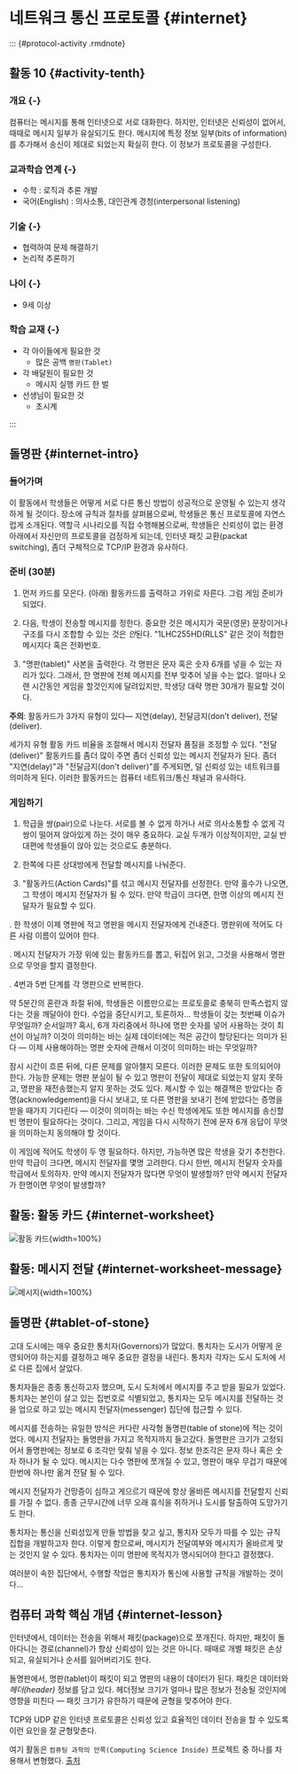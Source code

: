 # 네트워크 통신 프로토콜 {#internet}

::: {#protocol-activity .rmdnote}

## 활동 10 {#activity-tenth}

### 개요 {-}

컴퓨터는 메시지를 통해 인터넷으로 서로 대화한다.
하지만, 인터넷은 신뢰성이 없어서, 때때로 메시지 일부가 유실되기도 한다. 
메시지에 특정 정보 일부(bits of information)를 추가해서 송신이 제대로 되었는지 확실히 한다. 
이 정보가 프로토콜을 구성한다.

### 교과학습 연계  {-}

- 수학 : 로직과 추론 개발
- 국어(English) : 의사소통, 대인관계 경청(interpersonal listening) 

### 기술  {-}

- 협력하여 문제 해결하기
- 논리적 추론하기

### 나이  {-}

- 9세 이상

### 학습 교재 {-}

- 각 아이들에게 필요한 것  
    - 많은 공백 `명판(Tablet)`  
- 각 배달원이 필요한 것  
    - 메시지 실행 카드 한 벌
- 선생님이 필요한 것  
    - 초시계  

:::

## 돌명판 {#internet-intro}

### 들어가며

이 활동에서 학생들은 어떻게 서로 다른 통신 방법이 성공적으로 운영될 수 있는지 생각하게 될 것이다.
장소에 규칙과 절차를 살펴봄으로써, 학생들은 통신 프로토콜에 자연스럽게 소개된다. 
역할극 시나리오를 직접 수행해봄으로써, 학생들은 신뢰성이 없는 환경아래에서 
자신만의 프로토콜을 검정하게 되는데, 인터넷 패킷 교환(packat switching), 
좀더 구체적으로 TCP/IP  환경과 유사하다.

### 준비 (30분)

1. 먼저 카드를 모은다. (아래) 활동카드를 출력하고 가위로 자른다. 
그럼 게임 준비가 되었다.

2. 다음, 학생이 전송할 메시지를 정한다. 
중요한 것은 메시지가 국문(영문) 문장이거나 구조를 다시 조합할 수 있는 것은 *안*된다. 
"1LHC255HD(RLLS" 같은 것이 적합한  메시지다 혹은 전화번호.

3. "명판(tablet)" 사본을 출력한다. 
각 명판은 문자 혹은 숫자 6개를 넣을 수 있는 자리가 있다. 
그래서, 한 명판에 전체 메시지를 전부 맞추어 넣을 수는 없다. 
얼마나 오랜 시간동안 게임을 할것인지에 달려있지만, 학생당 대략 명판 30개가 필요할 것이다.

**주의**: 활동카드가 3가지 유형이 있다&mdash; 지연(delay), 전달금지(don't deliver), 전달(deliver).

세가지 유형 활동 카드 비율을 조절해서 메시지 전달자 품질을 조정할 수 있다. 
"전달(deliver)" 활동카드를 좀더 많이 주면 좀더 신뢰성 있는 메시지 전달자가 된다. 
좀더 "지연(delay)"과 "전달금지(don't deliver)"를 주게되면, 
덜 신뢰성 있는 네트워크를 의미하게 된다. 
이러한 활동카드는 컴퓨터 네트워크/통신 채널과 유사하다.

### 게임하기

1. 학급을 쌍(pair)으로 나눈다. 서로를 볼 수 없게 하거나 서로 의사소통할 수 없게 각 쌍이 떨어져 앉아있게 하는 것이 매우 중요하다. 교실 두개가 이상적이지만, 교실  반대편에 학생들이 앉아 있는 것으로도 충분하다.

2. 한쪽에 다른 상대방에게 전달할 메시지를 나눠준다.

3. "활동카드(Action Cards)"를 섞고 메시지 전달자를 선정한다. 만약 홀수가 나오면, 그 학생이 메시지 전달자가 될 수 있다. 만약 학급이 크다면, 한명 이상의 메시지  전달자가 필요할 수 있다.

. 한 학생이 이제 명판에 적고 명판을 메시지 전달자에게 건내준다. 명판위에 적어도 다른 사람 이름이 있어야 한다.

. 메시지 전달자가 가장 위에 있는 활동카드를 뽑고, 뒤집어 읽고, 그것을 사용해서 명판으로 무엇을 할지 결정한다.

. 4번과 5번 단계를 각 명판으로 반복한다.

약 5분간의 혼란과 좌절 뒤에, 학생들은 이름만으로는 프로토콜로 충북히 만족스럽지 않다는 것을 깨달아야 한다. 
수업을 중단시키고, 토론하자... 학생들이 갖는 첫번째  이슈가 무엇일까? 
순서일까? 혹시, 6개 자리중에서 하나에 명판 숫자를 넣어 사용하는 것이 최선이 아닐까? 
이것이 의미하는 바는 실제 데이터에는 적은 공간이 할당된다는 의미가 된다 &mdash; 
이제 사용해야하는 명판 숫자에 관해서 이것이 의미하는 바는 무엇일까?

잠시 시간이 흐른 뒤에, 다른 문제를 알아챌지 모른다. 
이러한 문제도 또한 토의되어야 한다.
가능한 문제는 명판 분실이 될 수 있고 명판이 전달이 제대로 되었는지 알지 못하고, 
명판을 재전송했는지 알지 못하는 것도 있다. 제시할 수 있는 해결책은 받았다는 증명(acknowledgement)을 다시 보내고, 
또 다른 명판을 보내기 전에 받았다는 증명을 받을 때가지 기다린다 &mdash; 이것이 의미하는 바는 수신 학생에게도 또한 
메시지를 송신할 빈 명판이 필요하다는 것이다. 
그리고, 게임을 다시 시작하기 전에 문자 6개 응답이 무엇을 의미하는지 동의해야 할 것이다.

이 게임에 적어도 학생이 두 명 필요하다. 하지만, 가능하면 많은 학생을 갖기 추천한다.
만약 학급이 크다면, 메시지 전달자를 몇명 고려한다. 
다시 한번, 메시지 전달자 숫자를 학급에서 토의하자. 
만약 메시지 전달자가 많다면 무엇이 발생할까? 
만약 메시지 전달자가 한명이면 무엇이 발생할까?


## 활동: 활동 카드  {#internet-worksheet}

![활동 카드](img/ch12-internet/12-internet-action-cards.png){width=100%}

 
## 활동: 메시지 전달 {#internet-worksheet-message}

![메시지](img/ch12-internet/12-internet-messages.png){width=100%}

## 돌명판 {#tablet-of-stone}

고대 도시에는 매우 중요한 통치자(Governors)가 많았다. 
통치자는 도시가 어떻게 운영되어야 하는지를 결정하고 매우 중요한 결정을 내린다. 
통치자 각자는 도시 도처에  서로 다른 집에서 살았다.

통치자들은 종종 통신하고자 했으며, 도시 도처에서 메시지를 주고 받을 필요가 있었다. 
통치자는 본인이 살고 있는 집번호로 식별되었고, 
통치자는 모두 메시지를 전달하는 것을 업으로 하고 있는 메시지 전달자(messenger) 집단에 접근할 수 있다. 
 
메시지를 전송하는 유일한 방식은 커다란 사각형 돌명판(table of stone)에 적는 것이었다. 
메시지 전달자는 돌명판을 가지고 목적지까지 들고갔다. 
돌명판은 크기가  고정되어서 돌명판에는 정보로 6 조각만 맞춰 넣을 수 있다. 
정보 한조각은 문자 하나 혹은 숫자 하나가 될 수 있다. 
메시지는 다수 명판에 쪼개질 수 있고, 명판이 매우  무겁기 때문에 한번에 하나만 옮겨 전달 될 수 있다.

메시지 전달자가 건망증이 심하고 게으르기 때문에 항상 올바른 메시지를 전달할지 신뢰를 가질 수 없다.
종종 근무시간에 너무 오래 휴식을 취하거나 도시를 탈출하여 도망가기도 한다.

통치자는 통신을 신뢰성있게 만들 방법을 찾고 싶고, 
통치자 모두가 따를 수 있는 규칙 집합을 개발하고자 한다. 
이렇게 함으로써, 메시지가 전달여부와 메시지가 올바르게 맞는 것인지 알 수 있다. 
통치자는 이미 명판에 목적지가 명시되어야 한다고 결정했다.
 
여러분이 속한 집단에서, 수행할 작업은 통치자가 통신에 사용할 규칙을 개발하는 것이다...


## 컴퓨터 과학 핵심 개념 {#internet-lesson}
 
인터넷에서, 데이터는 전송을 위해서 패킷(package)으로 쪼개진다. 
하지만, 패킷이 돌아다니는 경로(channel)가 항상 신뢰성이 있는 것은 아니다. 
때때로 개별 패킷은  손상되고, 유실되거나 순서를 잃어버리기도 한다.
 
돌명판에서, 명판(tablet)이 패킷이 되고 명판의 내용이 데이터가 된다. 
패킷은 데이터와 *헤더(header)* 정보를 담고 있다. 
헤더정보 크기가 얼마나 많은 정보가 전송될 것인지에 영향을 미친다 &mdash; 패킷 크기가 유한하기 때문에 균형을 맞추어야 한다.

TCP와 UDP 같은 인터넷 프로토콜은 신뢰성 있고 효율적인 데이터 전송을 할 수 있도록 이런 요인을 잘 균형맞춘다.

여기 활동은 `컴퓨팅 과학의 안쪽(Computing Science Inside)` 프로젝트 중 하나를 차용해서 변형했다. [출처](http://csi.dcs.gla.ac.uk)


